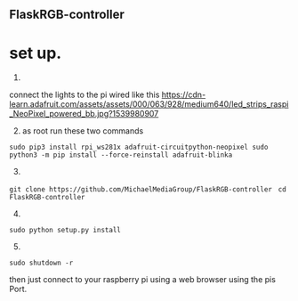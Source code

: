 ## FlaskRGB-controller

# set up.

1. 
connect the lights to the pi wired like this https://cdn-learn.adafruit.com/assets/assets/000/063/928/medium640/led_strips_raspi_NeoPixel_powered_bb.jpg?1539980907

2. as root run these two commands

`
    sudo pip3 install rpi_ws281x adafruit-circuitpython-neopixel
    sudo python3 -m pip install --force-reinstall adafruit-blinka
`

3. 
`git clone https://github.com/MichaelMediaGroup/FlaskRGB-controller `
`cd  FlaskRGB-controller `

4. 
`sudo python setup.py install`

5.
`sudo shutdown -r`

then just connect to your raspberry pi using a web browser using the pis Port.
